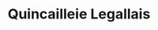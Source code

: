 ---
title: "Quincailleie Legallais"
url: /eysines/quincailleie-legallais/
shop: matériel informatique
---